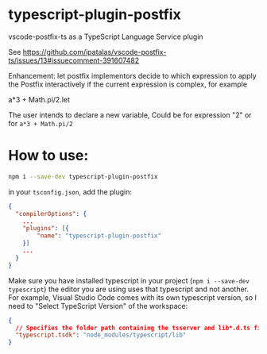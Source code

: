 # typescript-plugin-postfix

vscode-postfix-ts as a TypeScript Language Service plugin

See https://github.com/ipatalas/vscode-postfix-ts/issues/13#issuecomment-391607482

Enhancement: let postfix implementors decide to which expression to apply the Postfix interactively if the current
expression is complex, for example

a*3 + Math.pi/2.let

The user intends to declare a new variable, Could be for expression "2" or for `a*3 + Math.pi/2`


<!-- 
# Demo

 * declaring variables an constructors on the fly (Visual Studio Code Editor) : 
 * ![vscode demo creating variables and constructors declarations vscode ](https://github.com/cancerberoSgx/typescript-plugins-of-mine/blob/master/typescript-plugin-postfix/doc-assets/vscode.gif?raw=true?p=.gif)
 * Atom Editor:
 * ![vscode demo creating variables and constructors declarations atom](https://github.com/cancerberoSgx/typescript-plugins-of-mine/blob/master/typescript-plugin-postfix/doc-assets/atom.gif?raw=true?p=.gif) 
 
  -->


# How to use: 
```sh
npm i --save-dev typescript-plugin-postfix
```

in your `tsconfig.json`, add the plugin: 

```json
{
  "compilerOptions": {
    ...
    "plugins": [{
        "name": "typescript-plugin-postfix"
    }]
    ...
  }
}
```

Make sure you have installed typescript in your project (`npm i --save-dev typescript`) the editor you are using uses that typescript and not another. For example, Visual Studio Code comes with its own typescript version, so I need to "Select TypeScript Version" of the workspace: 
```json
{
  // Specifies the folder path containing the tsserver and lib*.d.ts files to use.
  "typescript.tsdk": "node_modules/typescript/lib"
}
```

